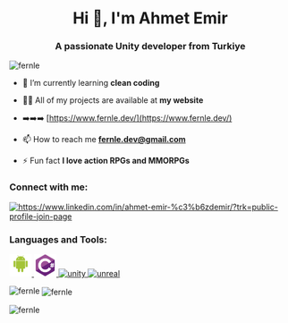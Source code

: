 <h1 align="center">Hi 👋, I'm Ahmet Emir</h1>
<h3 align="center">A passionate Unity developer from Turkiye</h3>

<p align="left"> <img src="https://komarev.com/ghpvc/?username=fernle&label=Profile%20views&color=0e75b6&style=flat" alt="fernle" /> </p>

- 🌱 I’m currently learning **clean coding**

- 👨‍💻 All of my projects are available at **my website**

- ➡️➡️➡️ [https://www.fernle.dev/](https://www.fernle.dev/)

- 📫 How to reach me **fernle.dev@gmail.com**

- ⚡ Fun fact **I love action RPGs and MMORPGs**

<h3 align="left">Connect with me:</h3>
<p align="left">
<a href="https://linkedin.com/in/https://www.linkedin.com/in/ahmet-emir-%c3%b6zdemir/?trk=public-profile-join-page" target="blank"><img align="center" src="https://raw.githubusercontent.com/rahuldkjain/github-profile-readme-generator/master/src/images/icons/Social/linked-in-alt.svg" alt="https://www.linkedin.com/in/ahmet-emir-%c3%b6zdemir/?trk=public-profile-join-page" height="30" width="40" /></a>
</p>

<h3 align="left">Languages and Tools:</h3>
<p align="left"> <a href="https://developer.android.com" target="_blank" rel="noreferrer"> <img src="https://raw.githubusercontent.com/devicons/devicon/master/icons/android/android-original-wordmark.svg" alt="android" width="40" height="40"/> </a> <a href="https://www.w3schools.com/cs/" target="_blank" rel="noreferrer"> <img src="https://raw.githubusercontent.com/devicons/devicon/master/icons/csharp/csharp-original.svg" alt="csharp" width="40" height="40"/> </a> <a href="https://unity.com/" target="_blank" rel="noreferrer"> <img src="https://www.vectorlogo.zone/logos/unity3d/unity3d-icon.svg" alt="unity" width="40" height="40"/> </a> <a href="https://unrealengine.com/" target="_blank" rel="noreferrer"> <img src="https://raw.githubusercontent.com/kenangundogan/fontisto/036b7eca71aab1bef8e6a0518f7329f13ed62f6b/icons/svg/brand/unreal-engine.svg" alt="unreal" width="40" height="40"/> </a> </p>

<p><img align="left" src="https://github-readme-stats.vercel.app/api/top-langs?username=fernle&show_icons=true&locale=en&layout=compact" alt="fernle" /></p>

<p>&nbsp;<img align="center" src="https://github-readme-stats.vercel.app/api?username=fernle&show_icons=true&locale=en" alt="fernle" /></p>

<p><img align="center" src="https://github-readme-streak-stats.herokuapp.com/?user=fernle&" alt="fernle" /></p>

